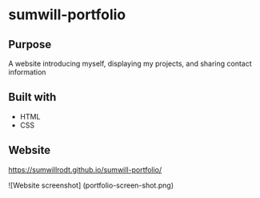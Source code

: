 # sumwill-portfolio

## Purpose
A website introducing myself, displaying my projects, and sharing contact information

## Built with
* HTML
* CSS

## Website
https://sumwillrodt.github.io/sumwill-portfolio/

![Website screenshot] (portfolio-screen-shot.png)
